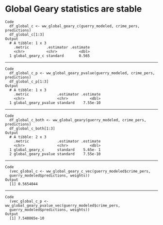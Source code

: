 # Global Geary statistics are stable

    Code
      df_global_c <- ww_global_geary_c(guerry_modeled, crime_pers, predictions)
      df_global_c[1:3]
    Output
      # A tibble: 1 x 3
        .metric        .estimator .estimate
        <chr>          <chr>          <dbl>
      1 global_geary_c standard       0.565

---

    Code
      df_global_c_p <- ww_global_geary_pvalue(guerry_modeled, crime_pers, predictions)
      df_global_c_p[1:3]
    Output
      # A tibble: 1 x 3
        .metric             .estimator .estimate
        <chr>               <chr>          <dbl>
      1 global_geary_pvalue standard    7.55e-10

---

    Code
      df_global_c_both <- ww_global_geary(guerry_modeled, crime_pers, predictions)
      df_global_c_both[1:3]
    Output
      # A tibble: 2 x 3
        .metric             .estimator .estimate
        <chr>               <chr>          <dbl>
      1 global_geary_c      standard    5.65e- 1
      2 global_geary_pvalue standard    7.55e-10

---

    Code
      (vec_global_c <- ww_global_geary_c_vec(guerry_modeled$crime_pers,
      guerry_modeled$predictions, weights))
    Output
      [1] 0.5654044

---

    Code
      (vec_global_c_p <- ww_global_geary_pvalue_vec(guerry_modeled$crime_pers,
      guerry_modeled$predictions, weights))
    Output
      [1] 7.548865e-10

